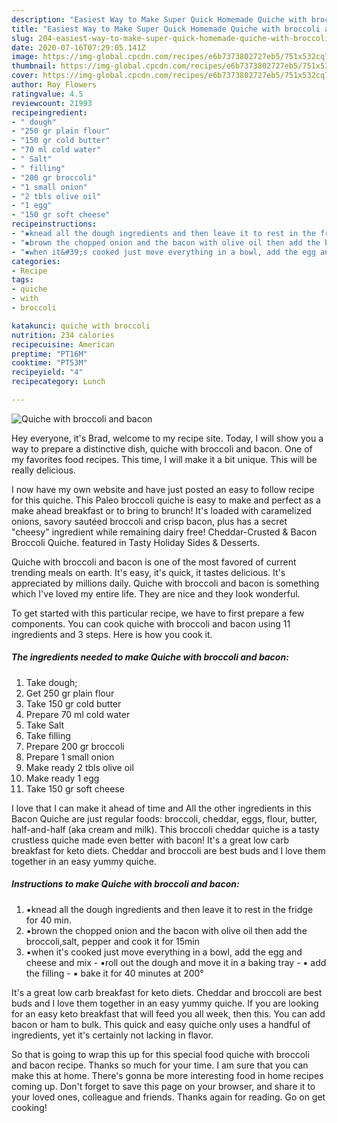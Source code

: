 ```yaml
---
description: "Easiest Way to Make Super Quick Homemade Quiche with broccoli and bacon"
title: "Easiest Way to Make Super Quick Homemade Quiche with broccoli and bacon"
slug: 204-easiest-way-to-make-super-quick-homemade-quiche-with-broccoli-and-bacon
date: 2020-07-16T07:29:05.141Z
image: https://img-global.cpcdn.com/recipes/e6b7373802727eb5/751x532cq70/quiche-with-broccoli-and-bacon-recipe-main-photo.jpg
thumbnail: https://img-global.cpcdn.com/recipes/e6b7373802727eb5/751x532cq70/quiche-with-broccoli-and-bacon-recipe-main-photo.jpg
cover: https://img-global.cpcdn.com/recipes/e6b7373802727eb5/751x532cq70/quiche-with-broccoli-and-bacon-recipe-main-photo.jpg
author: Ray Flowers
ratingvalue: 4.5
reviewcount: 21993
recipeingredient:
- " dough"
- "250 gr plain flour"
- "150 gr cold butter"
- "70 ml cold water"
- " Salt"
- " filling"
- "200 gr broccoli"
- "1 small onion"
- "2 tbls olive oil"
- "1 egg"
- "150 gr soft cheese"
recipeinstructions:
- "▪️knead all the dough ingredients and then leave it to rest in the fridge for 40 min."
- "▪️brown the chopped onion and the bacon with olive oil then add the broccoli,salt, pepper and cook it for 15min"
- "▪️when it&#39;s cooked just move everything in a bowl, add the egg and cheese and mix ▪roll out the dough and move it in a baking tray ▪ add the filling ▪ bake it for 40 minutes at 200°"
categories:
- Recipe
tags:
- quiche
- with
- broccoli

katakunci: quiche with broccoli 
nutrition: 234 calories
recipecuisine: American
preptime: "PT16M"
cooktime: "PT53M"
recipeyield: "4"
recipecategory: Lunch

---
```



![Quiche with broccoli and bacon](https://img-global.cpcdn.com/recipes/e6b7373802727eb5/751x532cq70/quiche-with-broccoli-and-bacon-recipe-main-photo.jpg)

Hey everyone, it's Brad, welcome to my recipe site. Today, I will show you a way to prepare a distinctive dish, quiche with broccoli and bacon. One of my favorites food recipes. This time, I will make it a bit unique. This will be really delicious.

I now have my own website and have just posted an easy to follow recipe for this quiche. This Paleo broccoli quiche is easy to make and perfect as a make ahead breakfast or to bring to brunch! It&#39;s loaded with caramelized onions, savory sautéed broccoli and crisp bacon, plus has a secret &#34;cheesy&#34; ingredient while remaining dairy free! Cheddar-Crusted &amp; Bacon Broccoli Quiche. featured in Tasty Holiday Sides &amp; Desserts.

Quiche with broccoli and bacon is one of the most favored of current trending meals on earth. It's easy, it's quick, it tastes delicious. It's appreciated by millions daily. Quiche with broccoli and bacon is something which I've loved my entire life. They are nice and they look wonderful.


To get started with this particular recipe, we have to first prepare a few components. You can cook quiche with broccoli and bacon using 11 ingredients and 3 steps. Here is how you cook it.

<!--inarticleads1-->

##### The ingredients needed to make Quiche with broccoli and bacon:

1. Take  dough;
1. Get 250 gr plain flour
1. Take 150 gr cold butter
1. Prepare 70 ml cold water
1. Take  Salt
1. Take  filling
1. Prepare 200 gr broccoli
1. Prepare 1 small onion
1. Make ready 2 tbls olive oil
1. Make ready 1 egg
1. Take 150 gr soft cheese


I love that I can make it ahead of time and All the other ingredients in this Bacon Quiche are just regular foods: broccoli, cheddar, eggs, flour, butter, half-and-half (aka cream and milk). This broccoli cheddar quiche is a tasty crustless quiche made even better with bacon! It&#39;s a great low carb breakfast for keto diets. Cheddar and broccoli are best buds and I love them together in an easy yummy quiche. 

<!--inarticleads2-->

##### Instructions to make Quiche with broccoli and bacon:

1. ▪️knead all the dough ingredients and then leave it to rest in the fridge for 40 min.
1. ▪️brown the chopped onion and the bacon with olive oil then add the broccoli,salt, pepper and cook it for 15min
1. ▪️when it&#39;s cooked just move everything in a bowl, add the egg and cheese and mix - ▪roll out the dough and move it in a baking tray - ▪ add the filling - ▪ bake it for 40 minutes at 200°


It&#39;s a great low carb breakfast for keto diets. Cheddar and broccoli are best buds and I love them together in an easy yummy quiche. If you are looking for an easy keto breakfast that will feed you all week, then this. You can add bacon or ham to bulk. This quick and easy quiche only uses a handful of ingredients, yet it&#39;s certainly not lacking in flavor. 

So that is going to wrap this up for this special food quiche with broccoli and bacon recipe. Thanks so much for your time. I am sure that you can make this at home. There's gonna be more interesting food in home recipes coming up. Don't forget to save this page on your browser, and share it to your loved ones, colleague and friends. Thanks again for reading. Go on get cooking!
